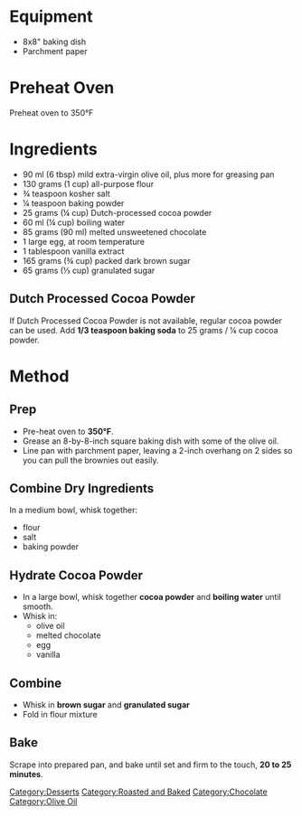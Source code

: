 # Equipment

-   8x8" baking dish
-   Parchment paper

# Preheat Oven

Preheat oven to 350°F

# Ingredients

-   90 ml (6 tbsp) mild extra-virgin olive oil, plus more for greasing
    pan
-   130 grams (1 cup) all-purpose flour
-   ¾ teaspoon kosher salt
-   ¼ teaspoon baking powder
-   25 grams (¼ cup) Dutch-processed cocoa powder
-   60 ml (¼ cup) boiling water
-   85 grams (90 ml) melted unsweetened chocolate
-   1 large egg, at room temperature
-   1 tablespoon vanilla extract
-   165 grams (¾ cup) packed dark brown sugar
-   65 grams (⅓ cup) granulated sugar

## Dutch Processed Cocoa Powder

If Dutch Processed Cocoa Powder is not available, regular cocoa powder
can be used. Add **1/3 teaspoon baking soda** to 25 grams / ¼ cup cocoa
powder.

# Method

## Prep

-   Pre-heat oven to **350°F**.
-   Grease an 8-by-8-inch square baking dish with some of the olive oil.
-   Line pan with parchment paper, leaving a 2-inch overhang on 2 sides
    so you can pull the brownies out easily.

## Combine Dry Ingredients

In a medium bowl, whisk together:

-   flour
-   salt
-   baking powder

## Hydrate Cocoa Powder

-   In a large bowl, whisk together **cocoa powder** and **boiling
    water** until smooth.
-   Whisk in:
    -   olive oil
    -   melted chocolate
    -   egg
    -   vanilla

## Combine

-   Whisk in **brown sugar** and **granulated sugar**
-   Fold in flour mixture

## Bake

Scrape into prepared pan, and bake until set and firm to the touch, **20
to 25 minutes**.

[Category:Desserts](Category:Desserts "wikilink") [Category:Roasted and
Baked](Category:Roasted_and_Baked "wikilink")
[Category:Chocolate](Category:Chocolate "wikilink") [Category:Olive
Oil](Category:Olive_Oil "wikilink")